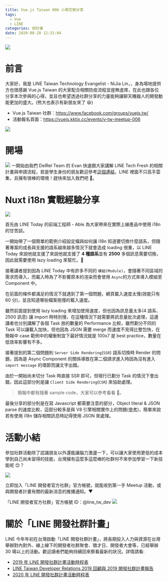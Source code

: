 ```yaml
---
title: Vue.js Taiwan 006 小聚花絮分享
tags:
  - Vue
  - LINE
categories: 研討會
date: 2020-08-20 12:31:04
---
```


![](https://i.imgur.com/FXFckeq.jpg)

# 前言

大家好，我是 LINE Taiwan Technology Evangelist - NiJia Lin，，身為場地提供方也很感謝 Vue.js Taiwan 的大家配合相關防疫流程並座無虛席，在此也跟各位分享本次參與的心得，並且也希望透過社群分享的力量能夠讓聊天機器人的開發動能更加的盛大。(熊大也表示有新朋友來了 😆)

- Vue.js Taiwan 社群：https://www.facebook.com/groups/vuejs.tw/
- 活動報名頁面：https://vuejs.kktix.cc/events/v-tw-meetup-006

![](https://i.imgur.com/XU0u7k3.jpg)

# 開場

![](https://i.imgur.com/g6MUhEK.jpg)
一開始由我們 DelRel Team 的 Evan 快速跟大家講解 LINE Tech Fresh 的相關計畫與申請流程，若是學生身份的朋友歡迎參考[這個連結](https://engineering.linecorp.com/zh-hant/blog/tech-fresh-2020/)，LINE 裡面不只高手雲集，且擁有很棒的環境！趕快來加入我們吧 🙂。

# Nuxt i18n 實戰經驗分享

![](https://i.imgur.com/6WJkYGp.jpg)

首先由 LINE Today 的前端工程師 - Able 為大家帶來在實際上線產品中使用 i18n 的甘苦談。

<script async class="speakerdeck-embed" data-id="19960efd47314fba932e8403a9466108" data-ratio="1.77777777777778" src="//speakerdeck.com/assets/embed.js"></script>

一開始帶了一個簡單的範例介紹設定檔與如何讓 i18n 知道要切換什麼語系，但隨著專案的成長與支援的語系越來越多情況下就會造成 loading 很重，以 LINE Today 來說他就支援了來說他就支援了 **4 種語系**並有 **2500** 多個訊息需要切換，因此就需要使用 lazy loading 來幫忙。

<script async class="speakerdeck-embed" data-slide="6" data-id="19960efd47314fba932e8403a9466108" data-ratio="1.77777777777778" src="//speakerdeck.com/assets/embed.js"></script>

接著講者提到因為 LINE Today 中有許多不同的 `模組(Module)`，會隨著不同區域的需求而導入，而載入時為了不影響原本的渲染而會使用 `Async`的方式來導入模組至 Component 中。

<script async class="speakerdeck-embed" data-slide="8" data-id="19960efd47314fba932e8403a9466108" data-ratio="1.77777777777778" src="//speakerdeck.com/assets/embed.js"></script>

在前面的條件都滿足的情況下就遇到了第一個問題，網頁載入速度太慢(效能只有 60 分)，並且知道哪些檔案拖慢的載入速度。

<script async class="speakerdeck-embed" data-slide="11" data-id="19960efd47314fba932e8403a9466108" data-ratio="1.77777777777778" src="//speakerdeck.com/assets/embed.js"></script>

雖然前面提到使用 lazy loading 來增加使用速度，但也因為訊息量太多(4 語系、2500 訊息) 讓 import 時特別慢，在這種情況下就需要將訊息量批次處理，這邊講者也分別講解了各個 Task 放的數量的 Performance 比較，雖然劃分不同的 Task 可以讓載入加快，但也因為 JSON 需要 merge 而速度不見得比整包快，在簡報中 case 範例中的權衡制宜下最好情況就是 100x7 是 best practice，數量在低效率影響有不多。

<script async class="speakerdeck-embed" data-slide="12" data-id="19960efd47314fba932e8403a9466108" data-ratio="1.77777777777778" src="//speakerdeck.com/assets/embed.js"></script>

接著提到的第二個問題則 `Server Side Rendering`(`SSR`) 語系切換時 Render 的問題，因為是 Async Component 的關係導致在第二個請求進入時因為沒有進入 `import message` 的環節而讓文字出錯。

<script async class="speakerdeck-embed" data-slide="22" data-id="19960efd47314fba932e8403a9466108" data-ratio="1.77777777777778" src="//speakerdeck.com/assets/embed.js"></script>

由於一開始尚未切分 Task 時直接 SSR 即可，但現行已劃分 Task 的情況下會出錯，因此這部分則是讓 `Client Side Rendering`(`CSR`) 來協助處理。

> 簡報中都有隨著 sample code，大家可以參考看看 🎁。

<script async class="speakerdeck-embed" data-slide="23" data-id="19960efd47314fba932e8403a9466108" data-ratio="1.77777777777778" src="//speakerdeck.com/assets/embed.js"></script>

最後分享的部分則是在寫 Javascript 都需要注意的部分，Object literal & JSON parse 的速度比較，這部分較多是與 V8 引擎相關實作上的問題([參考](https://v8.dev/blog/cost-of-javascript-2019))，簡單來說若有使用 i18n 儲存相關訊息時記得使用 JSON 來處理。

<script async class="speakerdeck-embed" data-slide="28" data-id="19960efd47314fba932e8403a9466108" data-ratio="1.77777777777778" src="//speakerdeck.com/assets/embed.js"></script>

<!-- more -->

# 活動小結

參加社群活動除了認識朋友以外還能讓腦力激盪一下，可以讓大家使用更低的成本學到自己尚未習得的技能，台灣擁有這麼多這麼棒的社群何不來參加學習一下新技能呢 😊？

![](https://i.imgur.com/RJnjJ7r.jpg)

立即加入「LINE 開發者官方社群」官方帳號，就能收到第一手 Meetup 活動，或與開發者計畫有關的最新消息的推播通知。▼

「LINE 開發者官方社群」官方帳號 ID：@line_tw_dev
![](https://i.imgur.com/gxHgAzB.png)

# 關於「LINE 開發社群計畫」

LINE 今年年初在台灣啟動「LINE 開發社群計畫」，將長期投入人力與資源在台灣舉辦對內對外、線上線下的開發者社群聚會、徵才日、開發者大會等，已經舉辦 30 場以上的活動。歡迎讀者們能夠持續回來察看最新的狀況。詳情請看:

- [2019 年 LINE 開發社群計畫活動時程表](https://engineering.linecorp.com/zh-hant/blog/line-taiwan-developer-relations-2019-plan/)
- [LINE Taiwan Developer Relations 2019 回顧與 2019 開發社群計畫報告](https://engineering.linecorp.com/zh-hant/blog/line-taiwan-developer-relations-2019/)
- [2020 年 LINE 開發社群計畫活動時程表](https://engineering.linecorp.com/zh-hant/blog/2020-line-tw-devrel/)
